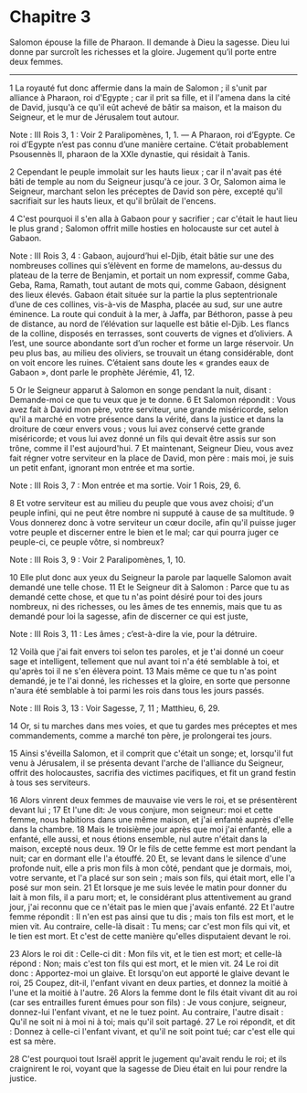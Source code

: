 # Chapitre 3

Salomon épouse la fille de Pharaon.
Il demande à Dieu la sagesse.
Dieu lui donne par surcroît les richesses et la gloire.
Jugement qu’il porte entre deux femmes.

***

1 La royauté fut donc affermie dans la main de Salomon ; il s'unit par alliance à Pharaon, roi d'Egypte ; car il prit sa fille, et il l'amena dans la cité de David, jusqu'à ce qu'il eût achevé de bâtir sa maison, et la maison du Seigneur, et le mur de Jérusalem tout autour.

<span class="bible-note">Note : </span> III Rois 3, 1 : Voir 2 Paralipomènes, 1, 1. ― A Pharaon, roi d’Egypte. Ce roi d’Egypte n’est pas connu d’une manière certaine. C’était probablement Psousennès II, pharaon de la XXIe dynastie, qui résidait à Tanis.

2 Cependant le peuple immolait sur les hauts lieux ; car il n'avait pas été bâti de temple au nom du Seigneur jusqu'à ce jour. 3 Or, Salomon aima le Seigneur, marchant selon les préceptes de David son père, excepté qu'il sacrifiait sur les hauts lieux, et qu'il brûlait de l'encens.


4 C'est pourquoi il s'en alla à Gabaon pour y sacrifier ; car c'était le haut lieu le plus grand ; Salomon offrit mille hosties en holocauste sur cet autel à Gabaon.

<span class="bible-note">Note : </span> III Rois 3, 4 : Gabaon, aujourd’hui el-Djib, était bâtie sur une des nombreuses collines qui s’élèvent en forme de mamelons, au-dessus du plateau de la terre de Benjamin, et portait un nom expressif, comme Gaba, Geba, Rama, Ramath, tout autant de mots qui, comme Gabaon, désignent des lieux élevés. Gabaon était située sur la partie la plus septentrionale d’une de ces collines, vis-à-vis de Maspha, placée au sud, sur une autre éminence. La route qui conduit à la mer, à Jaffa, par Béthoron, passe à peu de distance, au nord de l’élévation sur laquelle est bâtie el-Djib. Les flancs de la colline, disposés en terrasses, sont couverts de vignes et d’oliviers. A l’est, une source abondante sort d’un rocher et forme un large réservoir. Un peu plus bas, au milieu des oliviers, se trouvait un étang considérable, dont on voit encore les ruines. C’étaient sans doute les « grandes eaux de Gabaon », dont parle le prophète Jérémie, 41, 12.

5 Or le Seigneur apparut à Salomon en songe pendant la nuit, disant : Demande-moi ce que tu veux que je te donne. 6 Et Salomon répondit : Vous avez fait à David mon père, votre serviteur, une grande miséricorde, selon qu'il a marché en votre présence dans la vérité, dans la justice et dans la droiture de cœur envers vous ; vous lui avez conservé cette grande miséricorde; et vous lui avez donné un fils qui devait être assis sur son trône, comme il l'est aujourd'hui. 7 Et maintenant, Seigneur Dieu, vous avez fait régner votre serviteur en la place de David, mon père : mais moi, je suis un petit enfant, ignorant mon entrée et ma sortie.

<span class="bible-note">Note : </span> III Rois 3, 7 : Mon entrée et ma sortie. Voir 1 Rois, 29, 6.

8 Et votre serviteur est au milieu du peuple que vous avez choisi; d'un peuple infini, qui ne peut être nombre ni supputé à cause de sa multitude. 9 Vous donnerez donc à votre serviteur un cœur docile, afin qu'il puisse juger votre peuple et discerner entre le bien et le mal; car qui pourra juger ce peuple-ci, ce peuple vôtre, si nombreux?

<span class="bible-note">Note : </span> III Rois 3, 9 : Voir 2 Paralipomènes, 1, 10.


10 Elle plut donc aux yeux du Seigneur la parole par laquelle Salomon avait demandé une telle chose. 11 Et le Seigneur dit à Salomon : Parce que tu as demandé cette chose, et que tu n'as point désiré pour toi des jours nombreux, ni des richesses, ou les âmes de tes ennemis, mais que tu as demandé pour loi la sagesse, afin de discerner ce qui est juste,

<span class="bible-note">Note : </span> III Rois 3, 11 : Les âmes ; c’est-à-dire la vie, pour la détruire.

12 Voilà que j'ai fait envers toi selon tes paroles, et je t'ai donné un coeur sage et intelligent, tellement que nul avant toi n'a été semblable à toi, et qu'après toi il ne s'en élèvera point. 13 Mais même ce que tu n'as point demandé, je te l'ai donné, les richesses et la gloire, en sorte que personne n'aura été semblable à toi parmi les rois dans tous les jours passés.

<span class="bible-note">Note : </span> III Rois 3, 13 : Voir Sagesse, 7, 11 ; Matthieu, 6, 29.

14 Or, si tu marches dans mes voies, et que tu gardes mes préceptes et mes commandements, comme a marché ton père, je prolongerai tes jours.


15 Ainsi s'éveilla Salomon, et il comprit que c'était un songe; et, lorsqu'il fut venu à Jérusalem, il se présenta devant l'arche de l'alliance du Seigneur, offrit des holocaustes, sacrifia des victimes pacifiques, et fit un grand festin à tous ses serviteurs.


16 Alors vinrent deux femmes de mauvaise vie vers le roi, et se présentèrent devant lui ; 17 Et l'une dit: Je vous conjure, mon seigneur: moi et cette femme, nous habitions dans une même maison, et j'ai enfanté auprès d'elle dans la chambre. 18 Mais le troisième jour après que moi j'ai enfanté, elle a enfanté, elle aussi, et nous étions ensemble, nul autre n'était dans la maison, excepté nous deux. 19 Or le fils de cette femme est mort pendant la nuit; car en dormant elle l'a étouffé. 20 Et, se levant dans le silence d'une profonde nuit, elle a pris mon fils à mon côté, pendant que je dormais, moi, votre servante, et l'a placé sur son sein ; mais son fils, qui était mort, elle l'a posé sur mon sein. 21 Et lorsque je me suis levée le matin pour donner du lait à mon fils, il a paru mort; et, le considérant plus attentivement au grand jour, j'ai reconnu que ce n'était pas le mien que j'avais enfanté. 22 Et l'autre femme répondit : Il n'en est pas ainsi que tu dis ; mais ton fils est mort, et le mien vit. Au
contraire, celle-là disait : Tu mens; car c'est mon fils qui vit, et le tien est mort. Et c'est de cette manière qu'elles disputaient devant le roi.


23 Alors le roi dit : Celle-ci dit : Mon fils vit, et le tien est mort; et celle-là répond : Non; mais c'est ton fils qui est mort, et le mien vit. 24 Le roi dit donc : Apportez-moi un glaive. Et lorsqu'on eut apporté le glaive devant le roi, 25 Coupez, dit-il, l'enfant vivant en deux parties, et donnez la moitié à l'une et la moitié à l'autre. 26 Alors la femme dont le fils était vivant dit au roi (car ses entrailles furent émues pour son fils) : Je vous conjure, seigneur, donnez-lui l'enfant vivant, et ne le tuez point. Au contraire, l'autre disait : Qu'il ne soit ni à moi ni à toi; mais qu'il soit partagé. 27 Le roi répondit, et dit : Donnez à celle-ci l'enfant vivant, et qu'il ne soit point tué; car c'est elle qui est sa mère.


28 C'est pourquoi tout Israël apprit le jugement qu'avait rendu le roi; et ils craignirent le roi, voyant que la sagesse de Dieu était en lui pour rendre la justice.

